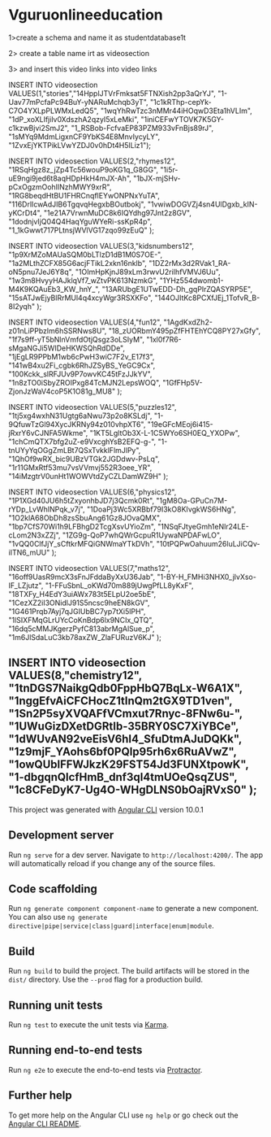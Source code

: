 # Vguruonlineeducation


1>create a schema and name it as studentdatabase1t

2> create a table name irt as videosection

3> and insert this video links into video links 




INSERT INTO videosection VALUES(1,"stories","14HpplJTVrFmksat5FTNXish2pp3aQrYJ",
"1-Uav77mPcfaPc94BuY-yNARuMchqb3yT",
"1c1kRThp-cepYk-C7O4YXLpPLWMxLedQ5",
"1wqYhRwTzc3nMMr44iHOqwD3Eta1hVLIm",
"1dP_xoXLIfjilv0XdszhA2qzyI5xLeMki",
"1iniCEFwYTOVK7K5GY-c1kzwBjvi2SmJ2",
"1_RSBob-FcfvaEP83PZM933vFnBjs89rJ",
"1sMYq9MdmLigxnCF9YbKS4E8MnvIycyLY",
"1ZvxEjYKTPikLVwYZDJ0v0hDt4H5lLiz1");

INSERT INTO videosection VALUES(2,"rhymes12",
"1RSqHgz8z_jZp4Tc56wouP9oKG1q_G8GG",
"1i5r-uE9ngi9jed6t8aqHDpHkH4mJX-Ah",
"1bJX-mjSHv-pCxOgzmOohlINzhMWY9xrR",
"1RG8beqdHtBU1FHRCnqflEYwONPNxYuTA",
"116DrlIcwAdJIB6TgqvqHegxbBOutbokj",
"1vwiwDOGVZj4sn4UlDgxb_kIN-yKCrDt4",
"1e21A7VrwnMuDC8k6IQYdhg97Jnt2z8GV",
"1dodnjvIjQ04Q4HaqYguWYeRi-ssKpR4p",
"1_1kGwwt717PLtnsjWVlVG17zqo99zEuQ"
);


INSERT INTO  videosection VALUES(3,"kidsnumbers12",
"1p9XrMZoMAUaSQM0bLTlzD1dB1M0S7OE-",
"1a2MLthZCFX85G6acjFTikL2xkn16nklb",
"1DZ2rMx3d2RVak1_RA-oN5pnu7JeJ6Y8q",
"1OImHpKjnJ89xLm3rwvU2riIhfVMVJ6Uu",
"1w3m8HvyyHAJklqVf7_wZtvPK613NzmkG",
"1YHz554dwomb1-M4K9KQAuEb3_KW_hnY_",
"13ARUbgE1UTwEDD-Dh_gqPIrZQASYRP5E",
"15sATJwEjyBlRrMUl4q4xcyWgr3RSXKFo",
"144OJItKc8PCXfJEj_1TofvR_B-8I2yqh"
);


INSERT INTO  videosection VALUES(4,"fun12",
"1AgdKxdZh2-z01nLiPPbzlm6hSSRNws8U",
"18_zUORbmY495pZfFHTEhYCQ8PY27xGfy",
"1f7s9ff-yT5bNlnVmfdOtjQsgz3oLSIyM",
"1xl0f7R6-sMgaNGJi5WIDeHKWSQhRdDDe",
"1jEgLR9PPbM1wb6cPwH3wiC7F2v_E17f3",
"141wB4xu2Fi_cgbk6RhJZSyBS_YeGC9Cx",
"100Kckk_slRFJUv9P7owvKC45tFzJJkYV",
"1n8zTO0iSbyZROIPxg84TcMJN2LepsWOQ",
"1GfFHp5V-ZjonJzWaV4coP5K1O81g_MU8"
);


INSERT INTO  videosection VALUES(5,"puzzles12",
"1tj5xg4wxhN31Ugtg6aNwu73p2o8KSLdj",
"1-9QfuwTzGl94XycJKRNy94z010vhpXT6",
"19eGFcMEoj6i415-jRxrY6vCJNFA5Wkme",
"1KT5LgltOb3X-L-1C5WYo6SH0EQ_YXOPw",
"1chCmQTX7bfg2uZ-e9VxcghYsB2EFQ-g-",
"1-tnUYyYqOGgZmLBt7QSxTvkklFlmJlPy",
"1QhOf9wRX_bic9UBzVTGk2JGDdwv-PsLq",
"1r11GMxRtf53mu7vsVVmvj552R3oee_YR",
"14iMzgtrV0unHt1WOWVtdZyCZLDamWZ9H"
);


INSERT INTO  videosection VALUES(6,"physics12",
"1P1XGd40JU6h5tZxyonhbJD7j3Qcmk0Rt",
"1gM8Oa-GPuCn7M-rYDp_LvWhINPqk_v7j",
"1DoaPj3Wc5XRBbf79I3kO8KIvgkWS6HNg",
"1O2klA68ObDh8zsSbuAng61Gz8JOvaQMX",
"1bp7CfS70Wi1h9LFBhgD2TcgXsvUYioZm",
"1NSqFJtyeGmh1eNlr24LE-cLom2N3xZZj",
"1ZG9g-QoP7whQWrGcpuR1UywaNPDAFwLO",
"1vQQ0ClfJjY_sCftkrMFQiGNWmaYTkDVh",
"10tPQPwOahuum26luLJiCQv-iITN6_mUU"
);


INSERT INTO  videosection VALUES(7,"maths12",
"16off9UasR9mcX3sFnJFddaByXxU36Jab",
"1-BY-H_FMHi3NHX0_jlvXso-IF_LZjutz",
"1-FFuSbnL_oKWd70m889jUwgPfLL8yKxF",
"18TXFy_H4EdY3uiAWx783t5ELpU2oe5bE",
"1CezXZ2iI3ONidlJ91S5ncsc9heEN8kGV",
"1G461Prqb7Ayj7qJGIUbBC7yp7tXi5lPH",
"1lSIXFMqGLrUYcCoKnBdp6lx9NCIx_QTQ",
"16dq5cMMJKgerzPyfC813abrMgAlSue_p",
"1m6JlSdaLuC3kb78axZW_ZlaFURuzV6KJ"
);


INSERT INTO  videosection VALUES(8,"chemistry12",
"1tnDGS7NaikgQdb0FppHbQ7BqLx-W6A1X",
"1nggEfvAiCFCHocZ1tInQm2tGX9TD1ven",
"1Sn2P5syXVQAFfVCmxut7Rnyc-8FNw6u-",
"1UWuGizDXetDGRtIb-35BRY0SC7XiYBCe",
"1dWUvAN92veEisV6hI4_SfuDtmAJuDQKk",
"1z9mjF_YAohs6bf0PQIp95rh6x6RuAVwZ",
"1owQUblFFWJkzK29FST54Jd3FUNXtpowK",
"1-dbgqnQlcfHmB_dnf3qI4tmUOeQsqZUS",
"1c8CFeDyK7-Ug4O-WHgDLNS0bOajRVxS0"
);
------------------------------------------------------------------------------------------------------

This project was generated with [Angular CLI](https://github.com/angular/angular-cli) version 10.0.1
## Development server

Run `ng serve` for a dev server. Navigate to `http://localhost:4200/`. The app will automatically reload if you change any of the source files.

## Code scaffolding

Run `ng generate component component-name` to generate a new component. You can also use `ng generate directive|pipe|service|class|guard|interface|enum|module`.

## Build

Run `ng build` to build the project. The build artifacts will be stored in the `dist/` directory. Use the `--prod` flag for a production build.

## Running unit tests

Run `ng test` to execute the unit tests via [Karma](https://karma-runner.github.io).

## Running end-to-end tests

Run `ng e2e` to execute the end-to-end tests via [Protractor](http://www.protractortest.org/).

## Further help

To get more help on the Angular CLI use `ng help` or go check out the [Angular CLI README](https://github.com/angular/angular-cli/blob/master/README.md).
